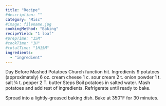 ```yaml
---
title: "Recipe"
#description: ""
category: "Misc"
#image: filename.jpg
cookingMethod: "Baking"
recipeYield: "1 loaf"
#prepTime: "15M"
#cookTime: "1H"
#totalTime: "1H15M"
ingredients:
  - "ingredient"
---
```


Day Before Mashed Potatoes
Church function hit.
Ingredients
9 potatoes (approximately)
6 oz. cream cheese
1 c. sour cream
2 t. onion powder
1 t. salt
¼ t. pepper
2 T. butter
Steps
Boil potatoes in salted water. Mash potatoes and add rest of ingredients.
Refrigerate until ready to bake.


Spread into a lightly-greased baking dish. Bake at 350℉ for 30 minutes.
